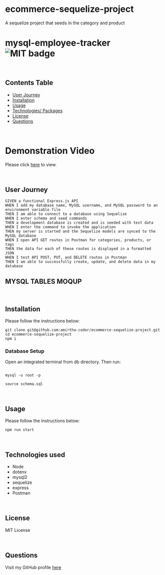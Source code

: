 # ecommerce-sequelize-project

A sequelize project that seeds in the category and product

# mysql-employee-tracker<br>![MIT badge](https://img.shields.io/badge/MIT-License-green)

<br>

## Contents Table

- [User Journey](#user-journey)
- [Installation](#installation)
- [Usage](#usage)
- [Technologies/ Packages](#technologies-used)
- [License](#license)
- [Questions](#questions)

<br>

# Demonstration Video

Please click [here](https://www.loom.com/share/80b15c79ba20484ba7b83a784954e3a5) to view.

<br>

## User Journey

```
GIVEN a functional Express.js API
WHEN I add my database name, MySQL username, and MySQL password to an environment variable file
THEN I am able to connect to a database using Sequelize
WHEN I enter schema and seed commands
THEN a development database is created and is seeded with test data
WHEN I enter the command to invoke the application
THEN my server is started and the Sequelize models are synced to the MySQL database
WHEN I open API GET routes in Postman for categories, products, or tags
THEN the data for each of these routes is displayed in a formatted JSON
WHEN I test API POST, PUT, and DELETE routes in Postman
THEN I am able to successfully create, update, and delete data in my database
```

## MYSQL TABLES MOQUP

<br>

## Installation

Please follow the instructions below:

```
git clone git@github.com:amirtha-coder/ecommerce-sequelize-project.git
cd ecommerce-sequelize-project
npm i
```

### Database Setup

Open an integrated terminal from db directory. Then run:

```

mysql -u root -p

source schema.sql

```

<br>

## Usage

Please follow the instructions below:

```
npm run start
```

<br>

## Technologies used

- Node
- dotenv
- mysql2
- sequelize
- express
- Postman

<br>

## License

MIT License

<br>

## Questions

Visit my GitHub profile [here](https://github.com/amirtha-coder)
